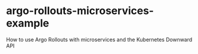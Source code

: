 # argo-rollouts-microservices-example
How to use Argo Rollouts with microservices and the Kubernetes Downward API
